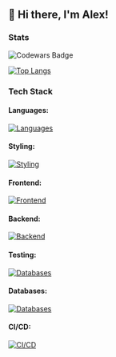## 👋 Hi there, I'm Alex!

<!--
**everget/everget** is a ✨ _special_ ✨ repository because its `README.md` (this file) appears on your GitHub profile.

Here are some ideas to get you started:

- 🔭 I’m currently working on ...
- 🌱 I’m currently learning ...
- 👯 I’m looking to collaborate on ...
- 🤔 I’m looking for help with ...
- 💬 Ask me about ...
- 📫 How to reach me: ...
- 😄 Pronouns: ...
- ⚡ Fun fact: ...
-->

### Stats

![Codewars Badge](https://www.codewars.com/users/everget/badges/micro)

<!--
![everget's GitHub stats](https://github-readme-stats.vercel.app/api?username=everget&show_icons=true&include_all_commits=true&show=issues,prs_merged,prs_merged_percentage&count_private=true&theme=dracula)
-->
[![Top Langs](https://github-readme-stats.vercel.app/api/top-langs/?username=everget&layout=compact&theme=dracula)](https://github.com/everget/github-readme-stats)

### Tech Stack
#### Languages:
[![Languages](https://skillicons.dev/icons?i=html,css,js,ts,ruby,python,regex)](https://skillicons.dev)
#### Styling:
[![Styling](https://skillicons.dev/icons?i=sass,less,bootstrap,tailwind,mui,styledcomponents)](https://skillicons.dev)
#### Frontend:
[![Frontend](https://skillicons.dev/icons?i=pnpm,bun,gulp,rollup,webpack,vite,svg,jquery,babel,react,angular,redux,reactivex,apollo)](https://skillicons.dev)
#### Backend:
[![Backend](https://skillicons.dev/icons?i=nginx,nodejs,express,nextjs,prisma,sequelize,graphql,rails)](https://skillicons.dev)
#### Testing:
[![Databases](https://skillicons.dev/icons?i=jest,vitest,cypress)](https://skillicons.dev)
#### Databases:
[![Databases](https://skillicons.dev/icons?i=sqlite,mongodb,postgres,mysql,redis)](https://skillicons.dev)
#### CI/CD:
[![CI/CD](https://skillicons.dev/icons?i=git,github,gitlab,githubactions,jenkins,docker)](https://skillicons.dev)
